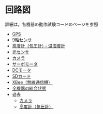 # 回路図
詳細は，各機器の動作試験コードのページを参照
+ [GPS](../Arduino/Test_GPS)
+ [9軸センサ](../Arduino/Test_IMU)
+ [高度計（気圧計）・温湿度計](../Arduino/Test_Barometer_Thermohygrometer)
+ [光センサ](../Arduino/Test_Light)
+ [カメラ](../Arduino/Test_Camera2)
+ [サーボモータ](../Arduino/Test_Servo)
+ [DCモータ](../Arduino/Test_DCMotor)
+ [SDカード](../Arduino/Test_SD)
+ [XBee（無線通信機）](../Arduino/Test_XBee)
+ [全機器の統合状態](../Arduino/Test)
+ 過去
	- [カメラ](../Arduino/Test_Camera)
	- [高度計（気圧計）](../Arduino/Test_Barometer)
